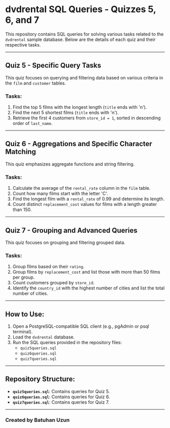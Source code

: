 # dvdrental SQL Queries - Quizzes 5, 6, and 7

This repository contains SQL queries for solving various tasks related to the `dvdrental` sample database. Below are the details of each quiz and their respective tasks.

---

## Quiz 5 - Specific Query Tasks
This quiz focuses on querying and filtering data based on various criteria in the `film` and `customer` tables.

### Tasks:
1. Find the top 5 films with the longest length (`title` ends with 'n').
2. Find the next 5 shortest films (`title` ends with 'n').
3. Retrieve the first 4 customers from `store_id = 1`, sorted in descending order of `last_name`.

---

## Quiz 6 - Aggregations and Specific Character Matching
This quiz emphasizes aggregate functions and string filtering.

### Tasks:
1. Calculate the average of the `rental_rate` column in the `film` table.
2. Count how many films start with the letter 'C'.
3. Find the longest film with a `rental_rate` of 0.99 and determine its length.
4. Count distinct `replacement_cost` values for films with a length greater than 150.

---

## Quiz 7 - Grouping and Advanced Queries
This quiz focuses on grouping and filtering grouped data.

### Tasks:
1. Group films based on their `rating`.
2. Group films by `replacement_cost` and list those with more than 50 films per group.
3. Count customers grouped by `store_id`.
4. Identify the `country_id` with the highest number of cities and list the total number of cities.

---

## How to Use:
1. Open a PostgreSQL-compatible SQL client (e.g., pgAdmin or psql terminal).
2. Load the `dvdrental` database.
3. Run the SQL queries provided in the repository files:
   - `quiz5queries.sql`
   - `quiz6queries.sql`
   - `quiz7queries.sql`

---

## Repository Structure:
- **`quiz5queries.sql`**: Contains queries for Quiz 5.
- **`quiz6queries.sql`**: Contains queries for Quiz 6.
- **`quiz7queries.sql`**: Contains queries for Quiz 7.

---

### Created by Batuhan Uzun
